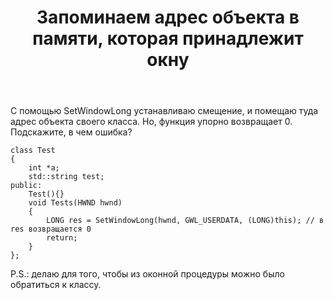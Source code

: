 ﻿---
title: "Запоминаем адрес объекта в памяти, которая принадлежит окну"
se.owner.user_id: 243717
se.owner.display_name: "Range"
se.owner.link: "https://ru.stackoverflow.com/users/243717/range"
se.link: "https://ru.stackoverflow.com/questions/770669/%d0%97%d0%b0%d0%bf%d0%be%d0%bc%d0%b8%d0%bd%d0%b0%d0%b5%d0%bc-%d0%b0%d0%b4%d1%80%d0%b5%d1%81-%d0%be%d0%b1%d1%8a%d0%b5%d0%ba%d1%82%d0%b0-%d0%b2-%d0%bf%d0%b0%d0%bc%d1%8f%d1%82%d0%b8-%d0%ba%d0%be%d1%82%d0%be%d1%80%d0%b0%d1%8f-%d0%bf%d1%80%d0%b8%d0%bd%d0%b0%d0%b4%d0%bb%d0%b5%d0%b6%d0%b8%d1%82-%d0%be%d0%ba%d0%bd%d1%83"
se.question_id: 770669
se.post_type: question
se.score: 1
---
<p>С помощью SetWindowLong устанавливаю смещение, и помещаю туда адрес объекта своего класса.
Но, функция упорно возвращает 0. Подскажите, в чем ошибка?</p>

<pre><code>class Test
{
    int *a;
    std::string test;
public:
    Test(){}
    void Tests(HWND hwnd)
    {
        LONG res = SetWindowLong(hwnd, GWL_USERDATA, (LONG)this); // в res возвращается 0
        return;
    }
};
</code></pre>

<p>P.S.: делаю для того, чтобы из оконной процедуры можно было обратиться к классу.</p>
